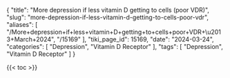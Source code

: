 {
    "title": "More depression if less vitamin D getting to cells (poor VDR)",
    "slug": "more-depression-if-less-vitamin-d-getting-to-cells-poor-vdr",
    "aliases": [
        "/More+depression+if+less+vitamin+D+getting+to+cells+poor+VDR+\u2013+March+2024",
        "/15169"
    ],
    "tiki_page_id": 15169,
    "date": "2024-03-24",
    "categories": [
        "Depression",
        "Vitamin D Receptor"
    ],
    "tags": [
        "Depression",
        "Vitamin D Receptor"
    ]
}


{{< toc >}}